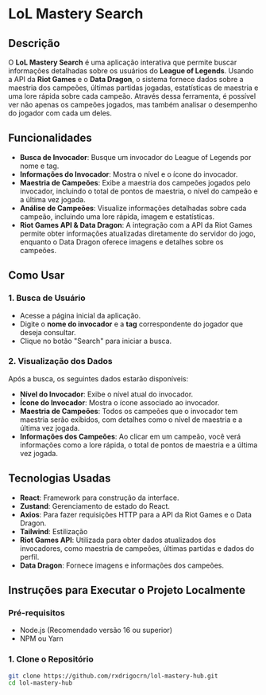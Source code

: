 # **LoL Mastery Search**

## **Descrição**

O **LoL Mastery Search** é uma aplicação interativa que permite buscar informações detalhadas sobre os usuários do **League of Legends**. Usando a API da **Riot Games** e o **Data Dragon**, o sistema fornece dados sobre a maestria dos campeões, últimas partidas jogadas, estatísticas de maestria e uma lore rápida sobre cada campeão. Através dessa ferramenta, é possível ver não apenas os campeões jogados, mas também analisar o desempenho do jogador com cada um deles.

## **Funcionalidades**

- **Busca de Invocador**: Busque um invocador do League of Legends por nome e tag.
- **Informações do Invocador**: Mostra o nível e o ícone do invocador.
- **Maestria de Campeões**: Exibe a maestria dos campeões jogados pelo invocador, incluindo o total de pontos de maestria, o nível do campeão e a última vez jogada.
- **Análise de Campeões**: Visualize informações detalhadas sobre cada campeão, incluindo uma lore rápida, imagem e estatísticas.
- **Riot Games API & Data Dragon**: A integração com a API da Riot Games permite obter informações atualizadas diretamente do servidor do jogo, enquanto o Data Dragon oferece imagens e detalhes sobre os campeões.

## **Como Usar**

### **1. Busca de Usuário**

- Acesse a página inicial da aplicação.
- Digite o **nome do invocador** e a **tag** correspondente do jogador que deseja consultar.
- Clique no botão "Search" para iniciar a busca.

### **2. Visualização dos Dados**

Após a busca, os seguintes dados estarão disponíveis:

- **Nível do Invocador**: Exibe o nível atual do invocador.
- **Ícone do Invocador**: Mostra o ícone associado ao invocador.
- **Maestria de Campeões**: Todos os campeões que o invocador tem maestria serão exibidos, com detalhes como o nível de maestria e a última vez jogada.
- **Informações dos Campeões**: Ao clicar em um campeão, você verá informações como a lore rápida, o total de pontos de maestria e a última vez jogada.

## **Tecnologias Usadas**

- **React**: Framework para construção da interface.
- **Zustand**: Gerenciamento de estado do React.
- **Axios**: Para fazer requisições HTTP para a API da Riot Games e o Data Dragon.
- **Tailwind**: Estilização
- **Riot Games API**: Utilizada para obter dados atualizados dos invocadores, como maestria de campeões, últimas partidas e dados do perfil.
- **Data Dragon**: Fornece imagens e informações dos campeões.

## **Instruções para Executar o Projeto Localmente**

### **Pré-requisitos**

- Node.js (Recomendado versão 16 ou superior)
- NPM ou Yarn

### **1. Clone o Repositório**

```bash
git clone https://github.com/rxdrigocrn/lol-mastery-hub.git
cd lol-mastery-hub
